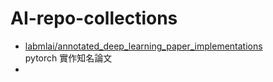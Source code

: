 # AI-repo-collections
- [labmlai/annotated_deep_learning_paper_implementations](https://github.com/labmlai/annotated_deep_learning_paper_implementations)\
  pytorch 實作知名論文
-   
